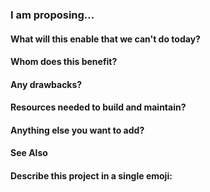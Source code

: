 <!--
This template can help you pitch your idea.
Fill in whatever sections you want, or feel free to ignore it!
-->

### I am proposing...

<!-- One sentence description -->

#### What will this enable that we can't do today?

<!--
Describe in a few sentences the problem and how this idea
can solve it or get us closer to a solution.
-->

#### Whom does this benefit?

<!--
Who are the end users?
Beginners / Power Users?
Insiders / Outsiders?
Developers / Consumers / Mappers / Teachers / someone else?
-->

#### Any drawbacks?

<!--
Be honest!  Will this make things worse for anyone?
Who will be your biggest critic and how can we win them over?
-->

#### Resources needed to build and maintain?

<!--
Who will build this?
Need a database / hosting?
Independent project or run on OpenStreetMap infrastructure?
-->

#### Anything else you want to add?

<!--
Development notes, sketches, wireframes?
Ideas you rejected?
Random thoughts?
-->

#### See Also

<!--
Prior art, links to existing similar or related projects
-->

#### Describe this project in a single emoji:

<!--
Hopefully your idea is not :poop:
See https://www.webpagefx.com/tools/emoji-cheat-sheet/ for suggestions
-->
